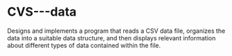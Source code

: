 # CVS---data
Designs and implements a program that reads a CSV data file, organizes the data into a suitable data structure, and then displays relevant information about different types of data contained within the file.
